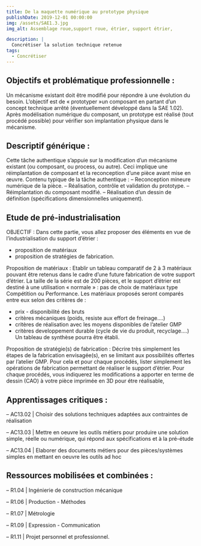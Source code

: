 ```yaml
---
title: De la maquette numérique au prototype physique
publishDate: 2019-12-01 00:00:00
img: /assets/SAE1.3.jpg
img_alt: Assemblage roue,support roue, étrier, support étrier, 

description: |
  Concrétiser la solution technique retenue
tags:
  - Concrétiser
---
```


## Objectifs et problématique professionnelle :

Un mécanisme existant doit être modifié pour répondre à une évolution du besoin. L’objectif est de « prototyper »un composant
en partant d’un concept technique arrêté (éventuellement développé dans la SAE 1.02). Après modélisation numérique du
composant, un prototype est réalisé (tout procédé possible) pour vérifier son implantation physique dans le mécanisme.

## Descriptif générique :

Cette tâche authentique s’appuie sur la modification d’un mécanisme existant (ou composant, ou process, ou autre). Ceci
implique une réimplantation de composant et la reconception d’une pièce avant mise en œuvre.
Contenu typique de la tâche authentique :
– Reconception mineure numérique de la pièce.
– Réalisation, contrôle et validation du prototype.
– Réimplantation du composant modifié.
– Réalisation d’un dessin de définition (spécifications dimensionnelles uniquement).
## Etude de pré-industrialisation 
OBJECTIF : 
Dans cette partie, vous allez proposer des éléments en vue de l’industrialisation du support d’étrier :

- proposition de matériaux
- proposition de stratégies de fabrication. 

Proposition de matériaux : Etablir un tableau comparatif de 2 à 3 matériaux pouvant être retenus dans le cadre d’une future fabrication de votre support d’étrier. La taille de la série est de 200 pièces, et le support d’étrier est destiné à une utilisation « normale » : pas de choix de matériaux type Compétition ou Performance. Les matériaux proposés seront comparés entre eux selon des critères de : 

- prix - disponibilité des bruts
- critères mécaniques (poids, resiste aux effort de freinage....) 
- critères de réalisation avec les moyens disponibles de l’atelier GMP 
- critères developpement durable (cycle de vie du produit, recyclage....) Un tableau de synthèse pourra être établi. 

Proposition de stratégie(s) de fabrication : Décrire très simplement les étapes de la fabrication envisagée(s), en se limitant aux possibilités offertes par l’atelier GMP. Pour cela et pour chaque procédés,  lister simplement les opérations de fabrication permettant de réaliser le support d’étrier. Pour chaque procédés, vous indiquerez les modifications a apporter en terme de dessin (CAO) à votre pièce imprimée en 3D pour étre réalisable,

## Apprentissages critiques :

– AC13.02 | Choisir des solutions techniques adaptées aux contraintes de réalisation

– AC13.03 | Mettre en oeuvre les outils métiers pour produire une solution simple, réelle ou numérique, qui répond aux
spécifications et à la pré-étude

– AC13.04 | Elaborer des documents métiers pour des pièces/systèmes simples en mettant en oeuvre les outils ad hoc

## Ressources mobilisées et combinées :

– R1.04 | Ingénierie de construction mécanique

– R1.06 | Production - Méthodes

– R1.07 | Métrologie

– R1.09 | Expression - Communication

– R1.11 | Projet personnel et professionnel.